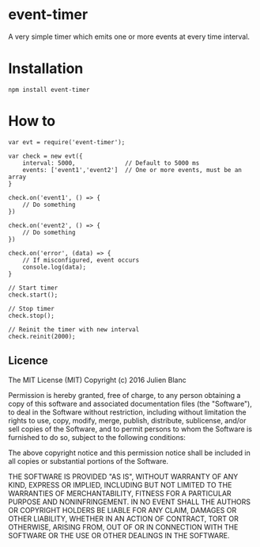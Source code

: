 # event-timer
A very simple timer which emits one or more events at every time interval.


# Installation
```
npm install event-timer
```


# How to
```
var evt = require('event-timer');

var check = new evt({
    interval: 5000,              // Default to 5000 ms
    events: ['event1','event2']  // One or more events, must be an array
}

check.on('event1', () => {
    // Do something  
})

check.on('event2', () => {
    // Do something  
})

check.on('error', (data) => {
    // If misconfigured, event occurs
    console.log(data);   
}

// Start timer
check.start();

// Stop timer
check.stop();

// Reinit the timer with new interval
check.reinit(2000);
```


## Licence
The MIT License (MIT) 
Copyright (c) 2016 Julien Blanc

Permission is hereby granted, free of charge, to any person obtaining a copy of this software and associated documentation files (the "Software"), to deal in the Software without restriction, including without limitation the rights to use, copy, modify, merge, publish, distribute, sublicense, and/or sell copies of the Software, and to permit persons to whom the Software is furnished to do so, subject to the following conditions:

The above copyright notice and this permission notice shall be included in all copies or substantial portions of the Software.

THE SOFTWARE IS PROVIDED "AS IS", WITHOUT WARRANTY OF ANY KIND, EXPRESS OR IMPLIED, INCLUDING BUT NOT LIMITED TO THE WARRANTIES OF MERCHANTABILITY, FITNESS FOR A PARTICULAR PURPOSE AND NONINFRINGEMENT. IN NO EVENT SHALL THE AUTHORS OR COPYRIGHT HOLDERS BE LIABLE FOR ANY CLAIM, DAMAGES OR OTHER LIABILITY, WHETHER IN AN ACTION OF CONTRACT, TORT OR OTHERWISE, ARISING FROM, OUT OF OR IN CONNECTION WITH THE SOFTWARE OR THE USE OR OTHER DEALINGS IN THE SOFTWARE.
